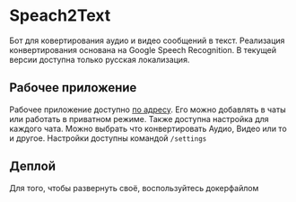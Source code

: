 # Speach2Text
Бот для ковертирования аудио и видео сообщений в текст. Реализация конвертирования основана на Google Speech Recognition. В текущей версии доступна только русская локализация.

## Рабочее приложение
Рабочее приложение доступно [по адресу](https://t.me/Speech_2_Text_Bot "ссылка на телеграм бота"). 
Его можно добавлять в чаты или работать в приватном режиме. Также доступна настройка для каждого чата. Можно выбрать что конвертировать Аудио, Видео или то и другое.
Настройки доступны командой ```/settings```

## Деплой
Для того, чтобы развернуть своё, воспользуйтесь докерфайлом

